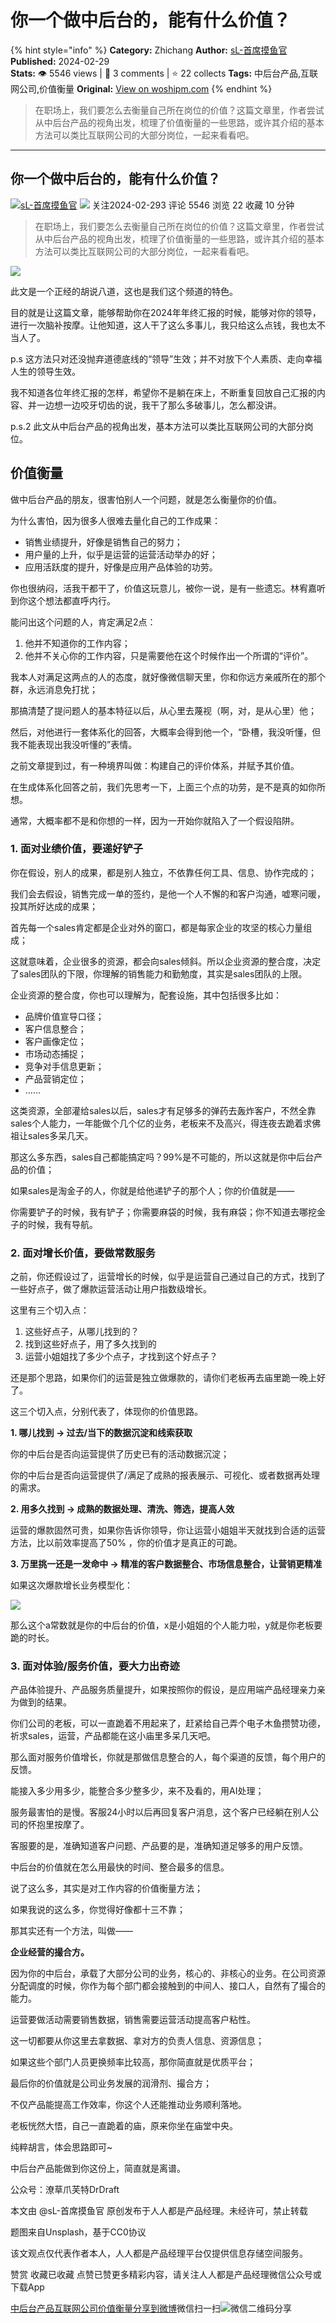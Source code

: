 # 你一个做中后台的，能有什么价值？
{% hint style="info" %}
**Category:** Zhichang
**Author:** [sL-首席摸鱼官](https://www.woshipm.com/u/1039035)
**Published:** 2024-02-29  
**Stats:** 👁️ 5546 views | 💬 3 comments | ⭐ 22 collects
**Tags:** 中后台产品,互联网公司,价值衡量
**Original:** [View on woshipm.com](https://www.woshipm.com/zhichang/6001249.html)
{% endhint %}
> 在职场上，我们要怎么去衡量自己所在岗位的价值？这篇文章里，作者尝试从中后台产品的视角出发，梳理了价值衡量的一些思路，或许其介绍的基本方法可以类比互联网公司的大部分岗位，一起来看看吧。

---

## 你一个做中后台的，能有什么价值？

[![](https://static.woshipm.com/view/woshipm_api_def_20240301095037_8378.png?imageView2/1/w/72/h/72/q/100)](https://www.woshipm.com/u/1039035)[sL-首席摸鱼官](https://www.woshipm.com/u/1039035) ![](https://static.woshipm.com/tag/1101_1@2x.png) 关注2024-02-293 评论 5546 浏览 22 收藏 10 分钟

> 在职场上，我们要怎么去衡量自己所在岗位的价值？这篇文章里，作者尝试从中后台产品的视角出发，梳理了价值衡量的一些思路，或许其介绍的基本方法可以类比互联网公司的大部分岗位，一起来看看吧。

![](https://image.woshipm.com/2023/04/14/881b25d0-da8d-11ed-8c17-00163e0b5ff3.jpg)

此文是一个正经的胡说八道，这也是我们这个频道的特色。

目的就是让这篇文章，能够帮助你在2024年年终汇报的时候，能够对你的领导，进行一次脑补按摩。让他知道，这人干了这么多事儿，我只给这么点钱，我也太不当人了。

p.s 这方法只对还没抛弃道德底线的“领导”生效；并不对放下个人素质、走向幸福人生的领导生效。

我不知道各位年终汇报的怎样，希望你不是躺在床上，不断重复回放自己汇报的内容、并一边想一边咬牙切齿的说，我干了那么多破事儿，怎么都没讲。

p.s.2 此文从中后台产品的视角出发，基本方法可以类比互联网公司的大部分岗位。

## 价值衡量

做中后台产品的朋友，很害怕别人一个问题，就是怎么衡量你的价值。

为什么害怕，因为很多人很难去量化自己的工作成果：

*   销售业绩提升，好像是销售自己的努力；
*   用户量的上升，似乎是运营的运营活动举办的好；
*   应用活跃度的提升，好像是应用产品体验的功劳。

你也很纳闷，活我干都干了，价值这玩意儿，被你一说，是有一些遗忘。林宥嘉听到你这个想法都直呼内行。

能问出这个问题的人，肯定满足2点：

1.  他并不知道你的工作内容；
2.  他并不关心你的工作内容，只是需要他在这个时候作出一个所谓的“评价”。

我本人对满足这两点的人的态度，就好像微信聊天里，你和你远方亲戚所在的那个群，永远消息免打扰；

那搞清楚了提问题人的基本特征以后，从心里去蔑视（啊，对，是从心里）他；

然后，对他进行一套体系化的回答，大概率会得到他一个，“卧槽，我没听懂，但我不能表现出我没听懂的”表情。

之前文章提到过，有一种境界叫做：构建自己的评价体系，并赋予其价值。

在生成体系化回答之前，我们先思考一下，上面三个点的功劳，是不是真的如你所想。

通常，大概率都不是和你想的一样，因为一开始你就陷入了一个假设陷阱。

### 1\. 面对业绩价值，要递好铲子

你在假设，别人的成果，都是别人独立，不依靠任何工具、信息、协作完成的；

我们会去假设，销售完成一单的签约，是他一个人不懈的和客户沟通，嘘寒问暖，投其所好达成的成果；

首先每一个sales肯定都是企业对外的窗口，都是每家企业的攻坚的核心力量组成；

这就意味着，企业很多的资源，都会向sales倾斜。所以企业资源的整合度，决定了sales团队的下限，你理解的销售能力和勤勉度，其实是sales团队的上限。

企业资源的整合度，你也可以理解为，配套设施，其中包括很多比如：

*   品牌价值宣导口径；
*   客户信息整合；
*   客户画像定位；
*   市场动态捕捉；
*   竞争对手信息更新；
*   产品营销定位；
*   ……

这类资源，全部灌给sales以后，sales才有足够多的弹药去轰炸客户，不然全靠sales个人能力，一年能做个几个亿的业务，老板来不及高兴，得连夜去跪着求佛祖让sales多呆几天。

那这么多东西，sales自己都能搞定吗？99%是不可能的，所以这就是你中后台产品的价值；

如果sales是淘金子的人，你就是给他递铲子的那个人；你的价值就是——

你需要铲子的时候，我有铲子；你需要麻袋的时候，我有麻袋；你不知道去哪挖金子的时候，我有导航。

### 2\. 面对增长价值，要做常数服务

之前，你还假设过了，运营增长的时候，似乎是运营自己通过自己的方式，找到了一些好点子，做了爆款运营活动让用户指数级增长。

这里有三个切入点：

1.  这些好点子，从哪儿找到的？
2.  找到这些好点子，用了多久找到的
3.  运营小姐姐找了多少个点子，才找到这个好点子？

还是那个思路，如果你们的运营是独立做爆款的，请你们老板再去庙里跪一晚上好了。

这三个切入点，分别代表了，体现你的价值思路。

**1\. 哪儿找到 -> 过去/当下的数据沉淀和线索获取**

你的中后台是否向运营提供了历史已有的活动数据沉淀；

你的中后台是否向运营提供了/满足了成熟的报表展示、可视化、或者数据再处理的需求。

**2\. 用多久找到 -> 成熟的数据处理、清洗、筛选，提高人效**

运营的爆款固然可贵，如果你告诉你领导，你让运营小姐姐半天就找到合适的运营方法，比以前效率提高了50% ，你的价值才是真正的可跪。

**3\. 万里挑一还是一发命中 -> 精准的客户数据整合、市场信息整合，让营销更精准**

如果这次爆款增长业务模型化：

![](https://image.woshipm.com/2024/02/28/bfeb2c70-d614-11ee-9fce-00163e0b5ff3.jpg)

那么这个a常数就是你的中后台的价值，x是小姐姐的个人能力啦，y就是你老板要跪的时长。

### 3\. 面对体验/服务价值，要大力出奇迹

产品体验提升、产品服务质量提升，如果按照你的假设，是应用端产品经理亲力亲为做到的结果。

你们公司的老板，可以一直跪着不用起来了，赶紧给自己弄个电子木鱼攒赞功德，祈求sales，运营，产品都能在这小庙里多呆几天吧。

那么面对服务价值增长，你就是那做信息整合的人，每个渠道的反馈，每个用户的反馈。

能接入多少用多少，能整合多少整多少，来不及看的，用AI处理；

服务最害怕的是慢。客服24小时以后再回复客户消息，这个客户已经躺在别人公司的怀抱里按摩了。

客服要的是，准确知道客户问题、产品要的是，准确知道足够多的用户反馈。

中后台的价值就在怎么用最快的时间、整合最多的信息。

说了这么多，其实是对工作内容的价值衡量方法；

如果我说的这么多，你觉得好像都十三不靠；

那其实还有一个方法，叫做——

**企业经营的撮合方。**

因为你的中后台，承载了大部分公司的业务，核心的、非核心的业务。在公司资源分配调度的时候，你作为每个部门都会接触到的中间人、接口人，自然有了撮合的能力。

运营要做活动需要销售数据，销售需要运营活动提高客户粘性。

这一切都要从你这里去拿数据、拿对方的负责人信息、资源信息；

如果这些个部门人员更换频率比较高，那你简直就是优质平台；

最后你的价值就是公司业务发展的润滑剂、撮合方；

不仅产品能提高工作效率，你这个人还能推动业务顺利落地。

老板恍然大悟，自己一直跪着的庙，原来你坐在庙堂中央。

纯粹胡言，体会思路即可~

中后台产品能做到你这份上，简直就是离谱。

公众号：潦草爪芙特DrDraft

本文由 @sL-首席摸鱼官 原创发布于人人都是产品经理。未经许可，禁止转载

题图来自Unsplash，基于CC0协议

该文观点仅代表作者本人，人人都是产品经理平台仅提供信息存储空间服务。

赞赏 收藏已收藏 点赞已赞更多精彩内容，请关注人人都是产品经理微信公众号或下载App

[中后台产品](https://www.woshipm.com/tag/%e4%b8%ad%e5%90%8e%e5%8f%b0%e4%ba%a7%e5%93%81)[互联网公司](https://www.woshipm.com/tag/%e4%ba%92%e8%81%94%e7%bd%91%e5%85%ac%e5%8f%b8)[价值衡量](https://www.woshipm.com/tag/%e4%bb%b7%e5%80%bc%e8%a1%a1%e9%87%8f)[分享到微博](https://service.weibo.com/share/share.php?appkey=2775287854&title=你一个做中后台的，能有什么价值？&url=https://www.woshipm.com/zhichang/6001249.html&pic=https://image.woshipm.com/2023/04/14/881b25d0-da8d-11ed-8c17-00163e0b5ff3.jpg)微信扫一扫![微信二维码](https://api.pwmqr.com/qrcode/create/?url=https://www.woshipm.com/zhichang/6001249.html)分享